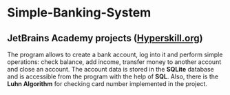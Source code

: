 # Simple-Banking-System
## JetBrains Academy projects ([Hyperskill.org](https://hyperskill.org))

The program allows to create a bank account, log into it and perform simple operations: check balance, add income, transfer money to another account and close an account. The account data is stored in the **SQLite** database and is accessible from the program with the help of **SQL**. Also, there is the **Luhn Algorithm** for checking card number implemented in the project.
